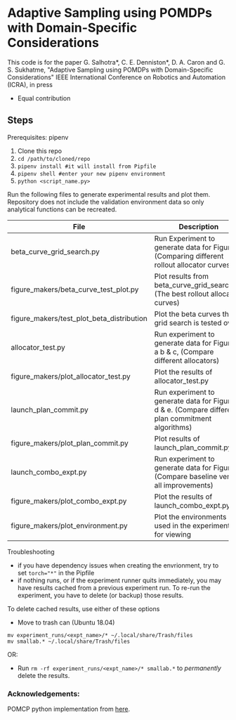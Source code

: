 # Adaptive Sampling using POMDPs with Domain-Specific Considerations
 
This code is for the paper G. Salhotra*, C. E. Denniston*, D. A. Caron and G. S. Sukhatme, "Adaptive Sampling using POMDPs with Domain-Specific Considerations" IEEE International Conference on Robotics and Automation (ICRA), in press

* Equal contribution

## Steps
Prerequisites: pipenv

1. Clone this repo
2. `cd /path/to/cloned/repo`
3. `pipenv install #it will install from Pipfile`
4. `pipenv shell #enter your new pipenv environment`
5. `python <script_name.py>`


Run the following files to generate experimental results and plot them. Repository does not include the validation environment data so only analytical functions can be recreated.

| File | Description | 
| --- | --- |
| beta_curve_grid_search.py | Run Experiment to generate data for Figure 2 (Comparing different rollout allocator curves) |
| figure_makers/beta_curve_test_plot.py | Plot results from beta_curve_grid_search.py (The best rollout allocation curves) | 
| figure_makers/test_plot_beta_distribution | Plot the beta curves the grid search is tested over. | 
| allocator_test.py | Run experiment to generate data for Figure 3 a b & c, (Compare different allocators) |
| figure_makers/plot_allocator_test.py | Plot the results of allocator_test.py | 
| launch_plan_commit.py | Run experiment to generate data for Figure 3 d & e. (Compare different plan commitment algorithms) |
| figure_makers/plot_plan_commit.py | Plot results of launch_plan_commit.py | 
| launch_combo_expt.py | Run experiment to generate data for Figure 4 (Compare baseline versus all improvements) |
| figure_makers/plot_combo_expt.py | Plot the results of launch_combo_expt.py |
| figure_makers/plot_environment.py | Plot the environments used in the experiments for viewing |

Troubleshooting
* if you have dependency issues when creating the envrionment, try to set `torch="*"` in the Pipfile
* if nothing runs, or if the experiment runner quits immediately, you may have results cached from a previous experiment run. To re-run the experiment, you have to delete (or backup) those results. 

To delete cached results, use either of these options
* Move to trash can (Ubuntu 18.04) 
```
mv experiment_runs/<expt_name>/* ~/.local/share/Trash/files
mv smallab.* ~/.local/share/Trash/files
```

OR:
* Run `rm -rf experiment_runs/<expt_name>/* smallab.*` to _permanently_ delete the results.

### Acknowledgements:
POMCP python implementation from [here](https://github.com/GeorgePik/POMCP).
